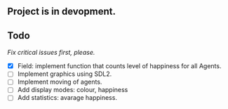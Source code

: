 ## Project is in devopment.

## Todo
 *Fix critical issues first, please.* 
 
- [x] Field: implement function that counts level of happiness for all Agents.
- [ ] Implement graphics using SDL2.
- [ ] Implement moving of agents.
- [ ] Add display modes: colour, happiness
- [ ] Add statistics: avarage happiness.
